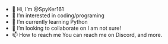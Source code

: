 - 👋 Hi, I’m @SpyKer161
- 👀 I’m interested in coding/programing
- 🌱 I’m currently learning Python
- 💞️ I’m looking to collaborate on I am not sure!
- 📫 How to reach me You can reach me on Discord, and more.

<!---
SpyKer161/SpyKer161 is a ✨ special ✨ repository because its `README.md` (this file) appears on your GitHub profile.
You can click the Preview link to take a look at your changes.
--->

